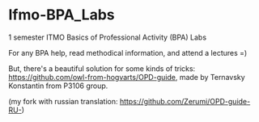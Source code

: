 # Ifmo-BPA_Labs
1 semester ITMO Basics of Professional Activity (BPA) Labs

For any BPA help, read methodical information, and attend a lectures =)

But, there's a beautiful solution for some kinds of tricks: https://github.com/owl-from-hogvarts/OPD-guide, made by Ternavsky Konstantin from P3106 group.

(my fork with russian translation: https://github.com/Zerumi/OPD-guide-RU-)
